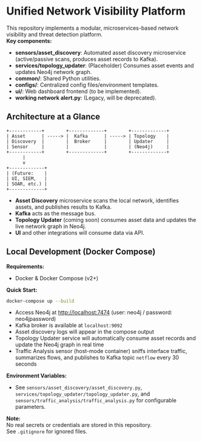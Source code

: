 # Unified Network Visibility Platform

This repository implements a modular, microservices-based network visibility and threat detection platform.  
**Key components:**
- **sensors/asset_discovery**: Automated asset discovery microservice (active/passive scans, produces asset records to Kafka).
- **services/topology_updater**: (Placeholder) Consumes asset events and updates Neo4j network graph.
- **common/**: Shared Python utilities.
- **configs/**: Centralized config files/environment templates.
- **ui/**: Web dashboard frontend (to be implemented).
- **working network alert.py**: (Legacy, will be deprecated).

## Architecture at a Glance

```
+------------+        +-------------+        +-------------+
| Asset      | -----> |  Kafka      | -----> | Topology    |
| Discovery  |        |  Broker     |        | Updater     |
| Sensor     |        |             |        | (Neo4j)     |
+------------+        +-------------+        +-------------+
      |
      v
+-------------+
| (Future:    |
| UI, SIEM,   |
| SOAR, etc.) |
+-------------+
```

- **Asset Discovery** microservice scans the local network, identifies assets, and publishes results to Kafka.
- **Kafka** acts as the message bus.
- **Topology Updater** (coming soon) consumes asset data and updates the live network graph in Neo4j.
- **UI** and other integrations will consume data via API.

## Local Development (Docker Compose)

**Requirements:**  
- Docker & Docker Compose (v2+)

**Quick Start:**
```sh
docker-compose up --build
```

- Access Neo4j at [http://localhost:7474](http://localhost:7474) (user: neo4j / password: neo4jpassword)
- Kafka broker is available at `localhost:9092`
- Asset discovery logs will appear in the compose output
- Topology Updater service will automatically consume asset records and update the Neo4j graph in real time
- Traffic Analysis sensor (host-mode container) sniffs interface traffic, summarizes flows, and publishes to Kafka topic `netflow` every 30 seconds

**Environment Variables:**  
- See `sensors/asset_discovery/asset_discovery.py`, `services/topology_updater/topology_updater.py`, and `sensors/traffic_analysis/traffic_analysis.py` for configurable parameters.

**Note:**  
No real secrets or credentials are stored in this repository.  
See `.gitignore` for ignored files.